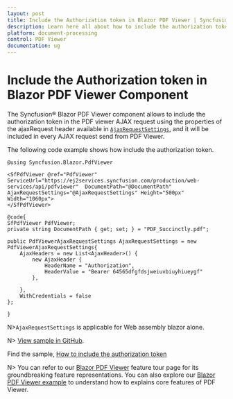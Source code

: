 ```yaml
---
layout: post
title: Include the Authorization token in Blazor PDF Viewer | Syncfusion
description: Learn here all about how to include the authorization token in Syncfusion Blazor PDF Viewer component and more.
platform: document-processing
control: PDF Viewer
documentation: ug
---
```


# Include the Authorization token in Blazor PDF Viewer Component

The Syncfusion&reg; Blazor PDF Viewer component allows to include the authorization token in the PDF viewer AJAX request using the properties of the ajaxRequest header available in [`AjaxRequestSettings`](https://help.syncfusion.com/cr/blazor/Syncfusion.Blazor.PdfViewer.PdfViewerBase.html#Syncfusion_Blazor_PdfViewer_PdfViewerBase_AjaxRequestSettings), and it will be included in every AJAX request send from PDF Viewer.

The following code example shows how include the authorization token.

```cshtml
@using Syncfusion.Blazor.PdfViewer

<SfPdfViewer @ref="PdfViewer" ServiceUrl="https://ej2services.syncfusion.com/production/web-services/api/pdfviewer"  DocumentPath="@DocumentPath" AjaxRequestSettings="@AjaxRequestSettings" Height="500px" Width="1060px">
</SfPdfViewer>

@code{
SfPdfViewer PdfViewer;
private string DocumentPath { get; set; } = "PDF_Succinctly.pdf";

public PdfViewerAjaxRequestSettings AjaxRequestSettings = new PdfViewerAjaxRequestSettings{
    AjaxHeaders = new List<AjaxHeader>() {
        new AjaxHeader { 
            HeaderName = "Authorization", 
            HeaderValue = "Bearer 64565dfgfdsjweiuvbiuyhiueygf" 
        },

    }, 
    WithCredentials = false
};

}
```

N>`AjaxRequestSettings` is applicable for Web assembly blazor alone.

N> [View sample in GitHub](https://github.com/SyncfusionExamples/blazor-pdf-viewer-classic-examples/tree/master/Common/Ajax%20Authorization%20token).

Find the sample, [How to include the authorization token](https://www.syncfusion.com/downloads/support/directtrac/general/ze/BlazorWebAsssembly-493517519.zip)

N> You can refer to our [Blazor PDF Viewer](https://www.syncfusion.com/blazor-components/blazor-pdf-viewer) feature tour page for its groundbreaking feature representations. You can also explore our [Blazor PDF Viewer example](https://blazor.syncfusion.com/demos/pdf-viewer-2/default-functionalities?theme=bootstrap4) to understand how to explains core features of PDF Viewer.